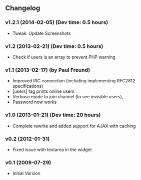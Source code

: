 ## Changelog ##

### v1.2.1 (2014-02-05) (Dev time: 0.5 hours)
- Tweak: Update Screenshots

### v1.2 (2013-02-21) (Dev time: 0.5 hours)
*	Check if users is an array to prevent PHP warning

### v1.1 (2013-02-17) (by Paul Freund)
* Improved IRC connection (including implementing RFC2812  specifications)
* [users] tag prints online users
* Verbose mode to join channel (to see invisible users), 
* Password now works

### v1.0 (2013-01-21) (Dev time: 20 hours)
* Complete rewrite and added support for AJAX with caching

### v0.2 (2012-01-31)
*   Fixed issue with textarea in the widget

### v0.1 (2009-07-29)
*   Initial Version
